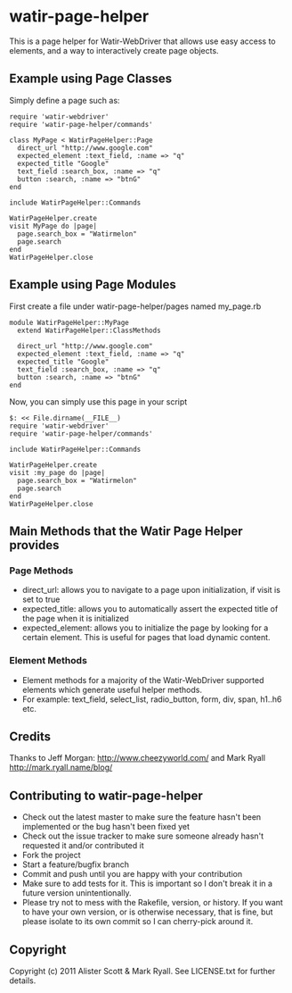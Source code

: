 # watir-page-helper

This is a page helper for Watir-WebDriver that allows use easy access to elements, and a way to interactively create page objects.

## Example using Page Classes

Simply define a page such as:

    require 'watir-webdriver'
    require 'watir-page-helper/commands'

    class MyPage < WatirPageHelper::Page
      direct_url "http://www.google.com"
      expected_element :text_field, :name => "q"
      expected_title "Google"
      text_field :search_box, :name => "q"
      button :search, :name => "btnG"
    end

    include WatirPageHelper::Commands

    WatirPageHelper.create
    visit MyPage do |page|
      page.search_box = "Watirmelon"
      page.search
    end
    WatirPageHelper.close

## Example using Page Modules

First create a file under watir-page-helper/pages named my_page.rb

    module WatirPageHelper::MyPage
      extend WatirPageHelper::ClassMethods

      direct_url "http://www.google.com"
      expected_element :text_field, :name => "q"
      expected_title "Google"
      text_field :search_box, :name => "q"
      button :search, :name => "btnG"
    end

Now, you can simply use this page in your script

    $: << File.dirname(__FILE__)
    require 'watir-webdriver'
    require 'watir-page-helper/commands'

    include WatirPageHelper::Commands

    WatirPageHelper.create
    visit :my_page do |page|
      page.search_box = "Watirmelon"
      page.search
    end
    WatirPageHelper.close


## Main Methods that the Watir Page Helper provides

### Page Methods
* direct_url: allows you to navigate to a page upon initialization, if visit is set to true
* expected_title: allows you to automatically assert the expected title of the page when it is initialized
* expected_element: allows you to initialize the page by looking for a certain element. This is useful for pages that load dynamic content.

### Element Methods
* Element methods for a majority of the Watir-WebDriver supported elements which generate useful helper methods.
* For example: text_field, select_list, radio_button, form, div, span, h1..h6 etc.

## Credits

Thanks to Jeff Morgan: http://www.cheezyworld.com/ and Mark Ryall http://mark.ryall.name/blog/

## Contributing to watir-page-helper
 
* Check out the latest master to make sure the feature hasn't been implemented or the bug hasn't been fixed yet
* Check out the issue tracker to make sure someone already hasn't requested it and/or contributed it
* Fork the project
* Start a feature/bugfix branch
* Commit and push until you are happy with your contribution
* Make sure to add tests for it. This is important so I don't break it in a future version unintentionally.
* Please try not to mess with the Rakefile, version, or history. If you want to have your own version, or is otherwise necessary, that is fine, but please isolate to its own commit so I can cherry-pick around it.

## Copyright

Copyright (c) 2011 Alister Scott & Mark Ryall. See LICENSE.txt for further details.